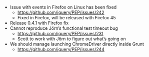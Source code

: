 * Issue with events in Firefox on Linux has been fixed
  * https://github.com/jquery/PEP/issues/242
  * Fixed in Firefox, will be released with Firefox 45
* Release 0.4.1 with Firefox fix
* Cannot reproduce Jörn’s functional test timeout bug
  * https://github.com/jquery/PEP/issues/231
  * Scott to work with Jörn to figure out what’s going on
* We should manage launching ChromeDriver directly inside Grunt
  * https://github.com/jquery/PEP/issues/244
